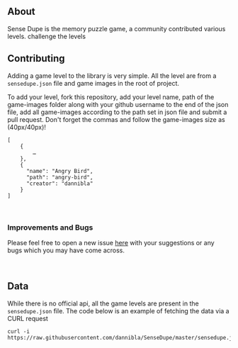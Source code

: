 

## About
Sense Dupe is the memory puzzle game, a community contributed various levels. challenge the levels

## Contributing
Adding a game level to the library is very simple. All the level are from a `sensedupe.json` file and game images in the root of project.

To add your level, fork this repository, add your level name, path of the game-images folder along with your github username to the end of the json file, add all game-images according to the path set in json file and submit a pull request. Don't forget the commas and follow the game-images size as (40px/40px)!

```
[
    {
        …
    },
    {
      "name": "Angry Bird",
      "path": "angry-bird",
      "creator": "dannibla"
    }
]
```

&nbsp;

### Improvements and Bugs
Please feel free to open a new issue [here](https://github.com/dannibla/SenseDupe/issues) with your suggestions or any bugs which you may have come across.

&nbsp;

## Data
While there is no official api, all the game levels are present in the `sensedupe.json` file. The code below is an example of fetching the data via a CURL request
```
curl -i https://raw.githubusercontent.com/dannibla/SenseDupe/master/sensedupe.json
```
